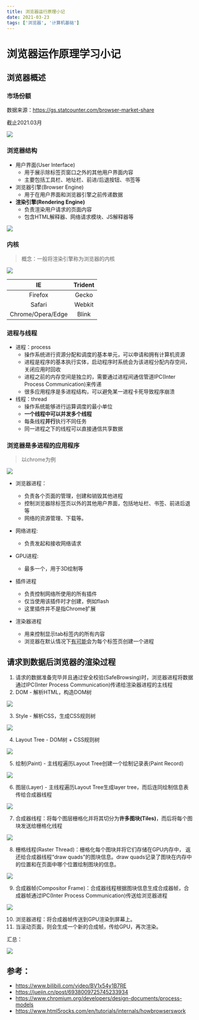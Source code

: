 ```yaml
---
title: 浏览器运行原理小记
date: 2021-03-23
tags: ['浏览器', '计算机基础']
---
```

#  浏览器运作原理学习小记

## 浏览器概述

### 市场份额

数据来源：https://gs.statcounter.com/browser-market-share 

截止2021.03月

![](https://img.imgdb.cn/item/6059a8988322e6675c37c744.jpg)



### 浏览器结构

- 用户界面(User Interface)
  - 用于展示除标签页窗口之外的其他用户界面内容
  - 主要包括工具栏、地址栏、前进/后退按钮、书签等
- 浏览器引擎(Browser Engine)
  - 用于在用户界面和浏览器引擎之前传递数据
- **渲染引擎(Rendering Engine)**
  - 负责渲染用户请求的页面内容
  - 包含HTML解释器、网络请求模块、JS解释器等

![](https://img.imgdb.cn/item/6059aa998322e6675c395912.png)

### 内核

> 概念：一般将渲染引擎称为浏览器的内核

![](https://img.imgdb.cn/item/6059b98c8322e6675c43dd54.png)

|        IE         | Trident |
| :---------------: | :-----: |
|      Firefox      |  Gecko  |
|      Safari       | Webkit  |
| Chrome/Opera/Edge |  Blink  |



### 进程与线程

- 进程：process
  - 操作系统进行资源分配和调度的基本单元，可以申请和拥有计算机资源
  - 进程是程序的基本执行实体，启动程序时系统会为该进程分配内存空间，关闭应用时回收
  - 进程之前的内存空间是独立的，需要通过进程间通信管道IPC(Inter Process Communication)来传递
  - 很多应用程序是多进程结构，可以避免某一进程卡死导致程序崩溃
- 线程：thread
  - 操作系统能够进行运算调度的最小单位
  - **一个线程中可以并发多个线程**
  - 每条线程**并行**执行不同任务
  - 同一进程之下的线程可以直接通信共享数据



### 浏览器是多进程的应用程序

> 以chrome为例

![](https://img.imgdb.cn/item/6059d0e68322e6675c50e63d.jpg)

- 浏览器进程：
  - 负责各个页面的管理，创建和销毁其他进程
  - 控制浏览器除标签页以外的其他用户界面，包括地址栏、书签、前进后退等
  - 网络的资源管理、下载等。
- 网络进程:
  - 负责发起和接收网络请求
- GPU进程:
  - 最多一个，用于3D绘制等
- 插件进程
  - 负责控制网络所使用的所有插件
  - 仅当使用该插件时才创建，例如flash
  - 这里插件并不是指Chrome扩展

- 渲染器进程
  - 用来控制显示tab标签内的所有内容
  - 浏览器在默认情况下[有可能](https://www.chromium.org/developers/design-documents/process-models )会为每个标签页创建一个进程



## 请求到数据后浏览器的渲染过程

1. 请求的数据准备完毕并且通过安全校验(SafeBrowsing)时，浏览器进程将数据通过IPC(Inter Process Communication)传递给渲染器进程的主线程
2. DOM - 解析HTML，构造DOM树

![](https://img.imgdb.cn/item/605a04958322e6675c707938.jpg)

3. Style - 解析CSS，生成CSS规则树

![](https://img.imgdb.cn/item/605a04e28322e6675c70bd30.jpg)

4. Layout Tree - DOM树 + CSS规则树

![](https://img.imgdb.cn/item/605a056b8322e6675c712198.jpg)

5. 绘制(Paint) - 主线程遍历Layout Tree创建一个绘制记录表(Paint Record)

![](https://img.imgdb.cn/item/605a06338322e6675c71ac87.jpg)

6.  图层(Layer) - 主线程遍历Layout Tree生成layer tree，而后连同绘制信息表传给合成器线程

![](https://img.imgdb.cn/item/605a07138322e6675c72319f.jpg)

7. 合成器线程：将每个图层栅格化并将其切分为**许多图块(Tiles)**，而后将每个图块发送给栅格化线程

![](https://img.imgdb.cn/item/605a09968322e6675c737562.jpg)

8. 栅格线程(Raster Thread)：栅格化每个图块并将它们存储在GPU内存中， 返还给合成器线程“draw quads”的图块信息。draw quads记录了图块在内存中的位置和在页面中哪个位置绘制图块的信息。

![](https://img.imgdb.cn/item/605a09d38322e6675c73a5ac.jpg)

9. 合成器帧(Compositor Frame)：合成器线程根据图块信息生成合成器帧，合成器帧通过IPC(Inter Process Communication)传送给浏览器进程

![](https://img.imgdb.cn/item/605a0aed8322e6675c74546b.jpg)

10. 浏览器进程：将合成器帧传送到GPU渲染到屏幕上。
11. 当滚动页面，则会生成一个新的合成帧，传给GPU，再次渲染。

汇总：

![](https://img.imgdb.cn/item/605a0bea8322e6675c74da4c.jpg)

## 参考：

- https://www.bilibili.com/video/BV1x54y1B7RE
- https://juejin.cn/post/6938009725745233934
- https://www.chromium.org/developers/design-documents/process-models
- https://www.html5rocks.com/en/tutorials/internals/howbrowserswork




